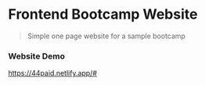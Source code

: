 # Frontend Bootcamp Website 

> Simple one page website for a sample bootcamp



### Website Demo
https://44paid.netlify.app/#
